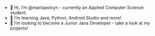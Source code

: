 - 👋 Hi, I’m @martapolcyn - currently an Applied Computer Science student.
- 🌱 I’m learning Java, Python, Android Studio and more!
- 💞️ I’m looking to become a Junior Java Developer - take a look at my projects!

<!---
martapolcyn/martapolcyn is a ✨ special ✨ repository because its `README.md` (this file) appears on your GitHub profile.
You can click the Preview link to take a look at your changes.
--->
